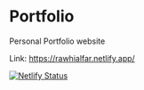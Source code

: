 # Portfolio
Personal Portfolio website

Link: https://rawhialfar.netlify.app/

[![Netlify Status](https://api.netlify.com/api/v1/badges/a269de98-2d64-46d2-acf1-2a3ad46f492a/deploy-status)](https://app.netlify.com/sites/rawhialfar/deploys)
